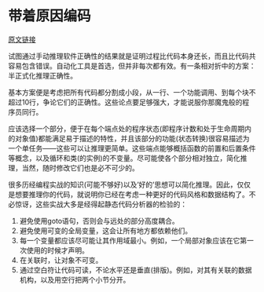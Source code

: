 # 带着原因编码

[原文链接](https://97-things-every-x-should-know.gitbooks.io/97-things-every-programmer-should-know/content/en/thing_15/)

试图通过手动推理软件正确性的结果就是证明过程比代码本身还长，而且比代码共容易包含错误。自动化工具是首选，但并非每次都有效。有一条相对折中的方案：半正式化推理正确性。

基本方案便是考虑把所有代码都分割成小段，从一行、一个功能调用、到每个块不超过10行，争论它们的正确性。这些论点要足够强大，才能说服你那魔鬼般的程序员同行。

应该选择一个部分，便于在每个端点处的程序状态(即程序计数和处于生命周期内的对象值)都能满足易于描述的特性，并且该部分的功能(状态转换)很容易描述为一个单任务——这些可以让推理更简单。这些端点能够概括函数的前置和后置条件等概念，以及循环和类(的实例)的不变量。尽可能使各个部分相对独立，简化推理，当然，随时修改它们也是必不可少的。

很多历经编程实战的知识(可能不够好)以及’好的’思想可以简化推理。因此，仅仅是想要推理你的代码，就说明你已经在考虑一种更好的代码风格和数据结构了。不必惊讶，这些实战大多是经得起静态代码分析器的检验的：
1. 避免使用goto语句，否则会与远处的部分高度耦合。
2. 避免使用可变的全局变量，这会让所有地方都依赖他们。
3. 每一个变量都应该尽可能让其作用域最小。例如，一个局部对象应该在它第一次使用的时候才声明。
4. 在关联时，让对象不可变。
5. 通过空白符让代码可读，不论水平还是垂直(排版)。例如，对其有关联的数据机构，以及用空行把两个小节分开。
